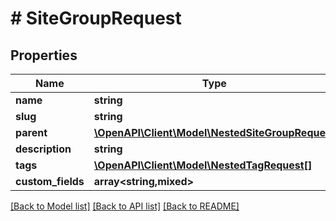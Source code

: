# # SiteGroupRequest

## Properties

Name | Type | Description | Notes
------------ | ------------- | ------------- | -------------
**name** | **string** |  |
**slug** | **string** |  |
**parent** | [**\OpenAPI\Client\Model\NestedSiteGroupRequest**](NestedSiteGroupRequest.md) |  | [optional]
**description** | **string** |  | [optional]
**tags** | [**\OpenAPI\Client\Model\NestedTagRequest[]**](NestedTagRequest.md) |  | [optional]
**custom_fields** | **array<string,mixed>** |  | [optional]

[[Back to Model list]](../../README.md#models) [[Back to API list]](../../README.md#endpoints) [[Back to README]](../../README.md)
